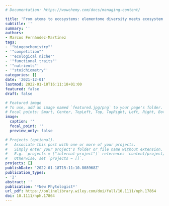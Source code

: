 ```yaml
---
# Documentation: https://wowchemy.com/docs/managing-content/

title: 'From atoms to ecosystems: elementome diversity meets ecosystem functioning'
subtitle: ''
summary: ''
authors:
- Marcos Fernández-Martínez
tags:
- '"biogeochemistry"'
- '"competition"'
- '"ecological niche"'
- '"functional traits"'
- '"nutrients"'
- '"stoichiometry"'
categories: []
date: '2021-12-01'
lastmod: 2022-01-18T16:11:18+01:00
featured: false
draft: false

# Featured image
# To use, add an image named `featured.jpg/png` to your page's folder.
# Focal points: Smart, Center, TopLeft, Top, TopRight, Left, Right, BottomLeft, Bottom, BottomRight.
image:
  caption: ''
  focal_point: ''
  preview_only: false

# Projects (optional).
#   Associate this post with one or more of your projects.
#   Simply enter your project's folder or file name without extension.
#   E.g. `projects = ["internal-project"]` references `content/project/deep-learning/index.md`.
#   Otherwise, set `projects = []`.
projects: []
publishDate: '2022-01-18T15:11:10.808968Z'
publication_types:
- '2'
abstract: ''
publication: '*New Phytologist*'
url_pdf: https://onlinelibrary.wiley.com/doi/full/10.1111/nph.17864
doi: 10.1111/nph.17864
---
```

